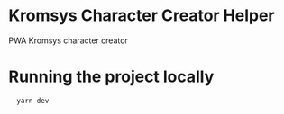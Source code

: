 # Kromsys Character Creator Helper
PWA Kromsys character creator

# Running the project locally
```
  yarn dev
```